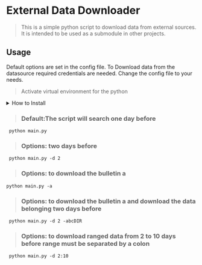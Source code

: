 # External Data Downloader 

> This is a simple python script to download data from external sources.
> It is intended to be used as a submodule in other projects.

## Usage


Default options are set in the config file.
To Download data from the datasource required credentials are needed. 
Change the config file to your needs.

>Activate virtual environment for the python 

<details>
<summary>How to Install</summary>
<hr>

```python3 -m venv venv```

```source venv/bin/activate```

```pip install --upgrade pip```

```pip install -r requirements.txt```


<hr>
</details>

> ### Default:The script will search one day before 

``` python main.py``` 

> ### Options: two days before

``` python main.py -d 2```

> ### Options: to download the bulletin a 

``` python main.py -a ```

> ### Options: to download the bulletin a and download the data belonging two days before

``` python main.py -d 2 -abcDIR```
> ### Options: to download ranged data from 2 to 10 days before range must be separated by a colon

``` python main.py -d 2:10``` 

